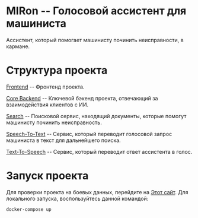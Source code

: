 # MIRon -- Голосовой ассистент для машиниста

Ассистент, который помогает машинисту починить неисправности, в кармане.

# Структура проекта

[Frontend](frontend/) -- Фронтенд проекта.

[Core Backend](core-backend/) -- Ключевой бэкенд проекта, отвечающий за взаимодействия клиентов с ИИ.

[Search](search/) -- Поисковой сервис, находящий документы, которые помогут машинисту починить неисправность.

[Speech-To-Text](speecht2text/) -- Сервис, который переводит голосовой запрос машиниста в текст для дальнейшего поиска.

[Text-To-Speech](text2speech/) -- Сервис, который переводит ответ ассистента в голос.

# Запуск проекта

Для проверки проекта на боевых данных, перейдите на [Этот сайт](https://mironai.aom-tech.ru). Для локального запуска, воспользуйтесь данной командой:

```sh
docker-compose up
```